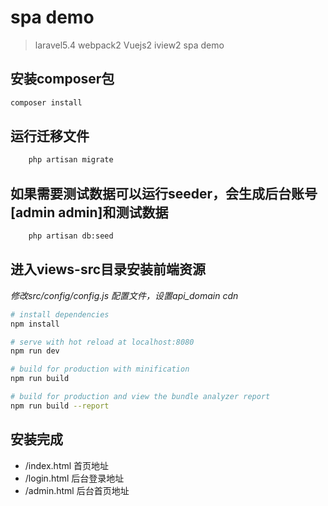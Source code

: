 # spa demo

> laravel5.4 webpack2 Vuejs2 iview2 spa demo

## 安装composer包
``` bash
composer install
```

## 运行迁移文件
``` bash
    php artisan migrate
```

## 如果需要测试数据可以运行seeder，会生成后台账号[admin admin]和测试数据
```bash
    php artisan db:seed
```

## 进入views-src目录安装前端资源
*修改src/config/config.js 配置文件，设置api_domain cdn*

``` bash
# install dependencies
npm install

# serve with hot reload at localhost:8080
npm run dev

# build for production with minification
npm run build

# build for production and view the bundle analyzer report
npm run build --report
```
## 安装完成
* /index.html 首页地址
* /login.html 后台登录地址
* /admin.html 后台首页地址